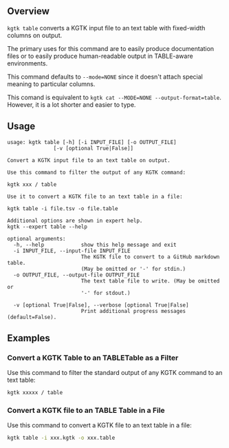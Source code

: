 ## Overview

`kgtk table` converts a KGTK input file to an text table with fixed-width columns on output.

The primary uses for this command are to easily produce documentation files
or to easily produce human-readable output in TABLE-aware environments.

This command defaults to `--mode=NONE` since it doesn't attach special meaning
to particular columns.

This comand is equivalent to `kgtk cat --MODE=NONE --output-format=table`.
However, it is a lot shorter and easier to type.

## Usage

```
usage: kgtk table [-h] [-i INPUT_FILE] [-o OUTPUT_FILE]
               [-v [optional True|False]]

Convert a KGTK input file to an text table on output. 

Use this command to filter the output of any KGTK command: 

kgtk xxx / table

Use it to convert a KGTK file to an text table in a file: 

kgtk table -i file.tsv -o file.table

Additional options are shown in expert help.
kgtk --expert table --help

optional arguments:
  -h, --help            show this help message and exit
  -i INPUT_FILE, --input-file INPUT_FILE
                        The KGTK file to convert to a GitHub markdown table.
                        (May be omitted or '-' for stdin.)
  -o OUTPUT_FILE, --output-file OUTPUT_FILE
                        The text table file to write. (May be omitted or
                        '-' for stdout.)

  -v [optional True|False], --verbose [optional True|False]
                        Print additional progress messages (default=False).
```

## Examples

### Convert a KGTK Table to an TABLETable as a Filter

Use this command to filter the standard output of any KGTK command to an text table:

```bash
kgtk xxxxx / table
```

### Convert a KGTK file to an TABLE Table in a File

Use this command to convert a KGTK file to an text table in a file:

```bash
kgtk table -i xxx.kgtk -o xxx.table
```
